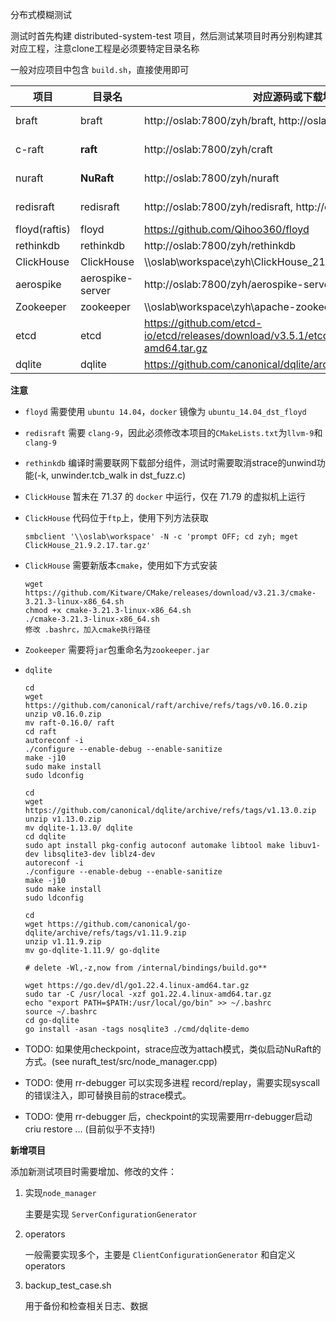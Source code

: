 分布式模糊测试

测试时首先构建 distributed-system-test 项目，然后测试某项目时再分别构建其对应工程，注意clone工程是必须要特定目录名称

一般对应项目中包含 `build.sh`，直接使用即可

| 项目          | 目录名           | 对应源码或下载地址                                                                      | version         | LOC  |
| ------------- | ---------------- | --------------------------------------------------------------------------------------- | --------------- | ---- |
| braft         | braft            | http://oslab:7800/zyh/braft, http://oslab:7800/zyh/brpc                                 | commit 0c5a5942 | 89K  |
| c-raft        | **raft**         | http://oslab:7800/zyh/craft                                                             | commit 37af7cdb | 75K  |
| nuraft        | **NuRaft**       | http://oslab:7800/zyh/nuraft                                                            | commit 5a7a40e5 | 149K |
| redisraft     | redisraft        | http://oslab:7800/zyh/redisraft, http://oslab:7800/zyh/redis                            | commit e18c3860 | 148K |
| floyd(raftis) | floyd            | https://github.com/Qihoo360/floyd                                                       |
| rethinkdb     | rethinkdb        | http://oslab:7800/zyh/rethinkdb                                                         | v2.4.1          | 271K |
| ClickHouse    | ClickHouse       | \\\\oslab\workspace\zyh\ClickHouse_21.9.2.17                                            | v21.9.2.17      | 557K |
| aerospike     | aerospike-server | http://oslab:7800/zyh/aerospike-server.git                                              | v5.6.0.4        | 376K |
| Zookeeper     | zookeeper        | \\\\oslab\workspace\zyh\apache-zookeeper-3.7.0-bin.tar.gz                               | v3.5.1          | 231K |
| etcd          | etcd             | https://github.com/etcd-io/etcd/releases/download/v3.5.1/etcd-v3.5.1-linux-amd64.tar.gz | v2.2.0          | 249K |
| dqlite        | dqlite           | https://github.com/canonical/dqlite/archive/refs/tags/v1.14.0.zip                       | v1.14.0         |      |

**注意**

* `floyd` 需要使用 `ubuntu 14.04`，`docker` 镜像为 `ubuntu_14.04_dst_floyd`

* `redisraft` 需要 `clang-9`，因此必须修改本项目的`CMakeLists.txt`为`llvm-9`和`clang-9`

* `rethinkdb` 编译时需要联网下载部分组件，测试时需要取消strace的unwind功能(-k, unwinder.tcb_walk in dst_fuzz.c)

* `ClickHouse` 暂未在 71.37 的 `docker` 中运行，仅在 71.79 的虚拟机上运行

* `ClickHouse` 代码位于`ftp`上，使用下列方法获取

   ```
   smbclient '\\oslab\workspace' -N -c 'prompt OFF; cd zyh; mget ClickHouse_21.9.2.17.tar.gz'
   ```

* `ClickHouse` 需要新版本`cmake`，使用如下方式安装

   ```
   wget https://github.com/Kitware/CMake/releases/download/v3.21.3/cmake-3.21.3-linux-x86_64.sh
   chmod +x cmake-3.21.3-linux-x86_64.sh
   ./cmake-3.21.3-linux-x86_64.sh
   修改 .bashrc，加入cmake执行路径
   ```

* `Zookeeper` 需要将`jar`包重命名为`zookeeper.jar`

* `dqlite`

   ```shell
   cd
   wget https://github.com/canonical/raft/archive/refs/tags/v0.16.0.zip
   unzip v0.16.0.zip
   mv raft-0.16.0/ raft
   cd raft
   autoreconf -i
   ./configure --enable-debug --enable-sanitize
   make -j10
   sudo make install
   sudo ldconfig

   cd
   wget https://github.com/canonical/dqlite/archive/refs/tags/v1.13.0.zip
   unzip v1.13.0.zip
   mv dqlite-1.13.0/ dqlite
   cd dqlite
   sudo apt install pkg-config autoconf automake libtool make libuv1-dev libsqlite3-dev liblz4-dev
   autoreconf -i
   ./configure --enable-debug --enable-sanitize
   make -j10
   sudo make install
   sudo ldconfig

   cd
   wget https://github.com/canonical/go-dqlite/archive/refs/tags/v1.11.9.zip
   unzip v1.11.9.zip
   mv go-dqlite-1.11.9/ go-dqlite
   
   # delete -Wl,-z,now from /internal/bindings/build.go**

   wget https://go.dev/dl/go1.22.4.linux-amd64.tar.gz
   sudo tar -C /usr/local -xzf go1.22.4.linux-amd64.tar.gz
   echo "export PATH=$PATH:/usr/local/go/bin" >> ~/.bashrc
   source ~/.bashrc
   cd go-dqlite
   go install -asan -tags nosqlite3 ./cmd/dqlite-demo
   ```

* TODO: 如果使用checkpoint，strace应改为attach模式，类似启动NuRaft的方式。(see nuraft_test/src/node_manager.cpp)

* TODO: 使用 rr-debugger 可以实现多进程 record/replay，需要实现syscall的错误注入，即可替换目前的strace模式。
* TODO: 使用 rr-debugger 后，checkpoint的实现需要用rr-debugger启动criu restore ... (目前似乎不支持!)

**新增项目**

添加新测试项目时需要增加、修改的文件：

1. 实现`node_manager`
   
   主要是实现 `ServerConfigurationGenerator`

2. operators
   
   一般需要实现多个，主要是 `ClientConfigurationGenerator` 和自定义 operators

3. backup_test_case.sh
   
   用于备份和检查相关日志、数据
